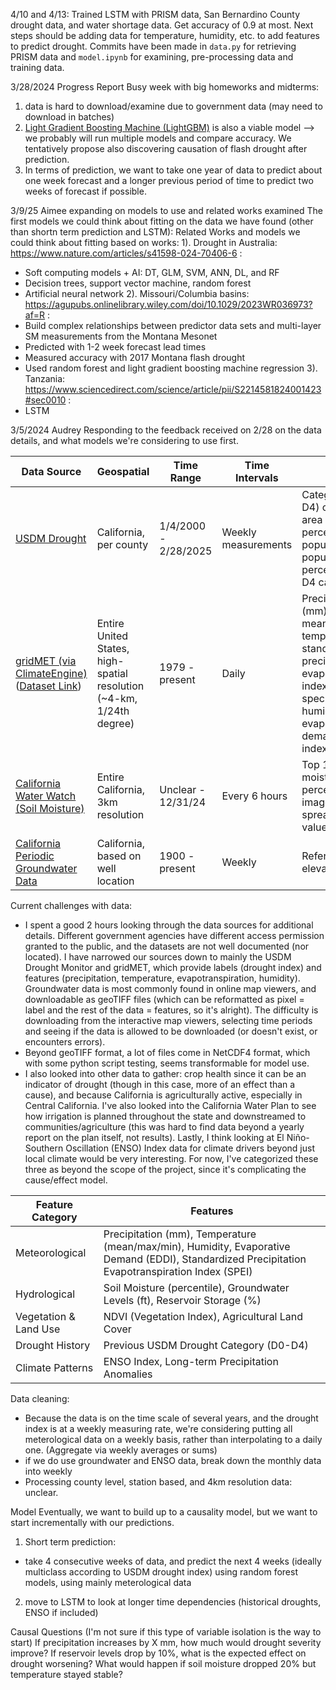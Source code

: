 4/10 and 4/13:
Trained LSTM with PRISM data, San Bernardino County drought data, and water shortage data. Get accuracy of 0.9 at most. Next steps should be adding data for temperature, humidity, etc. to add features to predict drought. Commits have been made in `data.py` for retrieving PRISM data and `model.ipynb` for examining, pre-processing data and training data.

3/28/2024 Progress Report
Busy week with big homeworks and midterms:
1. data is hard to download/examine due to government data (may need to download in batches)
2. [Light Gradient Boosting Machine (LightGBM)](https://agupubs.onlinelibrary.wiley.com/doi/10.1029/2024GL111134?af=R#:~:text=Of%20which%2C%20soil%20moisture%20is,.%2C%202019%2C%202023) is also a viable model --> we probably will run multiple models and compare accuracy. We tentatively propose also discovering causation of flash drought after prediction.
3. In terms of prediction, we want to take one year of data to predict about one week forecast and a longer previous period of time to predict two weeks of forecast if possible.

3/9/25 Aimee expanding on models to use and related works examined
The first models we could think about fitting on the data we have found (other than shortn term prediction and LSTM):
Related Works and models we could think about fitting based on works:
1). Drought in Australia: https://www.nature.com/articles/s41598-024-70406-6 :
- Soft computing models + AI: DT, GLM, SVM, ANN, DL, and RF
- Decision trees, support vector machine, random forest
- Artificial neural network
2). Missouri/Columbia basins: https://agupubs.onlinelibrary.wiley.com/doi/10.1029/2023WR036973?af=R :
- Build complex relationships between predictor data sets and multi-layer SM measurements from the Montana Mesonet
- Predicted with 1-2 week forecast lead times
- Measured accuracy with 2017 Montana flash drought
- Used random forest and light gradient boosting machine regression
3). Tanzania: https://www.sciencedirect.com/science/article/pii/S2214581824001423#sec0010 :
- LSTM

3/5/2024 Audrey 
Responding to the feedback received on 2/28 on the data details, and what models we're considering to use first. 

| Data Source | Geospatial | Time Range | Time Intervals | Units |
|-------------|------------|------------|---------------|-------|
| [USDM Drought](https://droughtmonitor.unl.edu/DmData/DataTables.aspx?county,06029) | California, per county | 1/4/2000 - 2/28/2025 | Weekly measurements | Categorical (D0-D4) or cumulative area (mi²), percent area, population, population percentage in D0-D4 categories |
| [gridMET (via ClimateEngine)](https://app.climateengine.org/climateEngine) ([Dataset Link](https://www.sciencebase.gov/catalog/item/6372cd09d34ed907bf6c6ab1)) | Entire United States, high-spatial resolution (~4-km, 1/24th degree) | 1979 - present | Daily | Precipitation (mm), mean/max/min temperature, standardized precipitation evapotranspiration index (SPEI), specific/relative humidity, evaporative demand drought index (EDDI) |
| [California Water Watch (Soil Moisture)](https://cww.water.ca.gov/maps?tab=soil) | Entire California, 3km resolution | Unclear - 12/31/24 | Every 6 hours | Top 100 cm of soil moisture percentile (Geotiff images, no spreadsheet values) |
| [California Periodic Groundwater Data](https://data.cnra.ca.gov/dataset/periodic-groundwater-level-measurements/resource/bfa9f262-24a1-45bd-8dc8-138bc8107266) | California, based on well location | 1900 - present | Weekly | Reference point to elevation in feet |

Current challenges with data: 
- I spent a good 2 hours looking through the data sources for additional details. Different government agencies have different access permission granted to the public, and the datasets are not well documented (nor located). I have narrowed our sources down to mainly the USDM Drought Monitor and gridMET, which provide labels (drought index) and features (precipitation, temperature, evapotranspiration, humidity). Groundwater data is most commonly found in online map viewers, and downloadable as geoTIFF files (which can be reformatted as pixel = label and the rest of the data = features, so it's alright). The difficulty is downloading from the interactive map viewers, selecting time periods and seeing if the data is allowed to be downloaded (or doesn't exist, or encounters errors).
- Beyond geoTIFF format, a lot of files come in NetCDF4 format, which with some python script testing, seems transformable for model use. 
- I also looked into other data to gather: crop health since it can be an indicator of drought (though in this case, more of an effect than a cause), and because California is agriculturally active, especially in Central California. I've also looked into the California Water Plan to see how irrigation is planned throughout the state and downstreamed to communities/agriculture (this was hard to find data beyond a yearly report on the plan itself, not results). Lastly, I think looking at El Niño-Southern Oscillation (ENSO) Index
data for climate drivers beyond just local climate would be very interesting. For now, I've categorized these three as beyond the scope of the project, since it's complicating the cause/effect model.

| Feature Category       | Features |
|------------------------|----------------------------------------------------------------|
| Meteorological   | Precipitation (mm), Temperature (mean/max/min), Humidity, Evaporative Demand (EDDI), Standardized Precipitation Evapotranspiration Index (SPEI) |
| Hydrological      | Soil Moisture (percentile), Groundwater Levels (ft), Reservoir Storage (%) |
| Vegetation & Land Use | NDVI (Vegetation Index), Agricultural Land Cover |
| Drought History  | Previous USDM Drought Category (D0-D4) |
| Climate Patterns   | ENSO Index, Long-term Precipitation Anomalies |

Data cleaning: 
- Because the data is on the time scale of several years, and the drought index is at a weekly measuring rate, we're considering putting all meterological data on a weekly basis, rather than interpolating to a daily one. (Aggregate via weekly averages or sums)
- if we do use groundwater and ENSO data, break down the monthly data into weekly
- Processing county level, station based, and 4km resolution data: unclear. 

Model 
Eventually, we want to build up to a causality model, but we want to start incrementally with our predictions.
1) Short term prediction:
- take 4 consecutive weeks of data, and predict the next 4 weeks (ideally multiclass according to USDM drought index) using random forest models, using mainly meterological data
2) move to LSTM to look at longer time dependencies (historical droughts, ENSO if included)


Causal Questions (I'm not sure if this type of variable isolation is the way to start) 
If precipitation increases by X mm, how much would drought severity improve?
If reservoir levels drop by 10%, what is the expected effect on drought worsening?
What would happen if soil moisture dropped 20% but temperature stayed stable?

